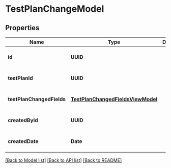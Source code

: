 # TestPlanChangeModel
## Properties

| Name | Type | Description | Notes |
|------------ | ------------- | ------------- | -------------|
| **id** | **UUID** |  | [optional] [default to null] |
| **testPlanId** | **UUID** |  | [optional] [default to null] |
| **testPlanChangedFields** | [**TestPlanChangedFieldsViewModel**](TestPlanChangedFieldsViewModel.md) |  | [optional] [default to null] |
| **createdById** | **UUID** |  | [optional] [default to null] |
| **createdDate** | **Date** |  | [optional] [default to null] |

[[Back to Model list]](../README.md#documentation-for-models) [[Back to API list]](../README.md#documentation-for-api-endpoints) [[Back to README]](../README.md)

